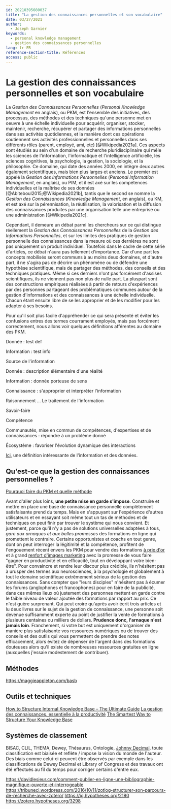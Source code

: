 ```yaml
---
id: 20210395080037
title: "La gestion des connaissances personnelles et son vocabulaire"
date: 03/27/2021
author:
  - Joseph Garnier
keywords:
  - personal knowledge management
  - gestion des connaissances personnelles
lang: fr-FR
reference-section-title: Références
access: public
---
```


# La gestion des connaissances personnelles et son vocabulaire

La *Gestion des Connaissances Personnelles* (*Personal Knowledge Management* en anglais), ou PKM, est l'ensemble des initiatives, des processus, des méthodes et des techniques qu'une personne met en oeuvre à une échelle individuelle pour acquérir, organiser, stocker, maintenir, recherche, récupérer et partager des informations personnelles dans ses activités quotidiennes, et la manière dont ces opérations soutiennent ses activités professionnelles et personnelles dans ses différents rôles (parent, employé, ami, etc) [@Wikipedia2021a]. Ces aspects sont étudiés au sein d'un domaine de recherche pluridisciplinaire qui mêle les sciences de l'information, l'informatique et l'intelligence artificielle, les sciences cognitives, la psychologie, la gestion, la sociologie, et la philosophie. Ce domaine, qui date des années 2000, en intègre deux autres également scientifiques, mais bien plus larges et anciens. Le premier est appelé la *Gestion des Informations Personnelles* (*Personal Information Management*, en anglais), ou PIM, et il est axé sur les compétences individuelles et la maîtrise de ses données [@Abiteboul2015;@Wikipedia2021b], tantis que le second se nomme la *Gestion des Connaissances* (*Knowledge Management*, en anglais), ou KM, et est axé sur la pérennisation, la réutilisation, la valorisation et la diffusion des connaissances produites par une organisation telle une entreprise ou une administration [@Wikipedia2021c].

Cependant, il demeure un débat parmi les chercheurs sur ce qui distingue réellement la *Gestion des Connaissances Personnelles* de la *Gestion des Informations Personnelles*, et sur les limites des pratiques de gestion personnelle des connaissances dans la mesure où ces dernières ne sont pas uniquement un produit individuel. Toutefois dans le cadre de cette série d'articles, ce débat n'aura pas tellement d'importance. Car d'une part les concepts mobilisés seront communs à au moins deux domaines, et d'autre part, il ne s'agira pas de décrire un phénomène ou de défendre une hypothèse scientifique, mais de partager des méthodes, des conseils et des techniques pratiques. Même si ces derniers n'ont pas forcément d'assises scientifiques, ils ne viennent pas non plus de nulle part. La pluspart sont des constructions empiriques réalisées à partir de retours d'expériences par des personnes partageant des problématiques communes autour de la gestion d'informations et des connaissances à une échelle individuelle. Chacun étant ensuite libre de se les approprier et de les modifier pour les adapter à ses besoins.

Pour qu'il soit plus facile d'appréhender ce qui sera présenté et éviter les confusions entres des termes courrament employés, mais pas forcément correctement, nous allons voir quelques définitions afférentes au domaine des PKM.

Donnée
: test def

Information
: test info



Source de l'information

Donnée : description élémentaire d'une réalité

Information : donnée porteuse de sens

Connaissance : s'approprier et interpréter l'information


Raisonnement ... Le traitement de l'information

Savoir-faire


Compétence

Communautés, mise en commun de compétences, d'expertises et de connaissances : répondre à un problème donné

Écosystème : favoriser l'évolution dynamique des interactions








[Ici](https://www.wikidata.org/wiki/Help:About_data), une définition intéressante de l'information et des données.







## Qu'est-ce que la gestion des connaissances personnelles ?




[Pourquoi faire du PKM et quelle méthode](https://fortelabs.co/blog/basboverview/)





Avant d'aller plus loins, **une petite mise en garde s'impose**. Construire et mettre en place une base de connaissance personnelle complètement satisfaisante prend du temps. Mais en s'appuyant sur l'expérience d'autres utilisateurs et en essayant soit même tout un tas de méthodes et de techniques on peut finir par trouver le système qui nous convient. Et justement, parce qu'il n'y a pas de solutions universelles adaptées à tous, *gare aux arnaques et aux belles promesses* des formations en ligne qui promettent le contraire. Certains opportunistes et coachs en tout genre, dont on peut interroger la légitimité et la compétence, profitent de l'engouement récent envers les PKM pour vendre des formations [à prix d'or](https://www.buildingasecondbrain.com/) et à grand [renfort d'images marketing](https://maggieappleton.com/basb) avec la promesse de vous faire "gagner en productivité et en efficacité, tout en développant votre bien-être". Pour convaincre et rendre leur discour plus crédible, ils n'hésitent pas à urusper des termes aux neurosciences, à la psychologie et globalement à tout le domaine scientifique extrêmement sérieux de la gestion des connaissances. Sans compter que "leurs disciples" n'hésitent pas à écumer les forums (anglophones et francophones) pour en faire de la publicité, dans ces mêmes lieux où justement des personnes mettent en garde contre le faible niveau de valeur ajoutée des formations par rapport au prix. Ce n'est guère surprenant. Qui peut croire qu'après avoir écrit trois articles et lu deux livres sur le sujet de la gestion de connaissance, une personne soit devenue suffisamment experte au point de justifier la vente de formations à plusieurs centaines ou milliers de dollars. **Prudence donc, l'arnaque n'est jamais loin**. Franchement, si votre but est uniquement d'organiser de manière plus satisfaisante vos ressources numériques ou de trouver des conseils et des outils qui vous permettent de prendre des notes efficacement, alors évitez de dépenser de l'argent dans des formations douteuses alors qu'il existe de nombreuses ressources gratuites en ligne (auxquelles j'essaie modestement de contribuer).

## Méthodes

https://maggieappleton.com/basb

## Outils et techniques

[How to Structure Internal Knowledge Base – The Ultimate Guide](https://medium.com/@axtonliu/how-to-build-an-efficient-personal-knowledge-management-system-355332ae5991)
[La gestion des connaissances, essentielle à la productivité](https://slack.com/intl/fr-fr/blog/productivity/knowledge-management-secret-sauce-of-productivity)
[The Smartest Way to Structure Your Knowledge Base](https://www.wixanswers.com/post/knowledge-base-structure)

## Systèmes de classement

BISAC, CLIL, THEMA, Dewey, Thésaurus, Ontologie, [Johnny Decimal](https://johnnydecimal.com/). toute classification est biaisée et reflète / impose la vision du monde de l'auteur. Des biais comme celui-ci peuvent être observés par exemple dans les classifications de Dewey Decimal et Library of Congress et des travaux ont été effectués au fil du temps pour corriger certains d'entre eux.


https://davidlesieur.com/comment-publier-en-ligne-une-bibliographie-magnifique-ouverte-et-interrogeable
https://tribuneci.wordpress.com/2016/10/11/zotlog-structurer-son-parcours-de-recherche-avec-zotero/
https://ig.hypotheses.org/2180
https://zotero.hypotheses.org/3298
